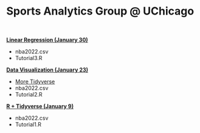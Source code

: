 # Sports Analytics Group @ UChicago

<br>

**[Linear Regression (January 30)](https://skdeshpande91.github.io/wharton_moneyball/lecture4.html)** <br>
* nba2022.csv
* Tutorial3.R

**[Data Visualization (January 23)](https://skdeshpande91.github.io/wharton_moneyball/lecture2.html)** <br>
* [More Tidyverse](https://skdeshpande91.github.io/wharton_moneyball/lecture3.html)
* nba2022.csv
* Tutorial2.R

**[R + Tidyverse (January 9)](https://skdeshpande91.github.io/wharton_moneyball/tc_lecture1.html)**
* nba2022.csv
* Tutorial1.R
